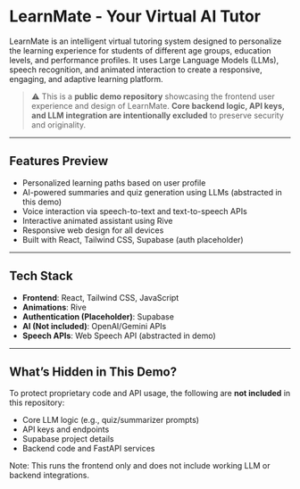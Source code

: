 # LearnMate - Your Virtual AI Tutor
LearnMate is an intelligent virtual tutoring system designed to personalize the learning experience for students of different age groups, education levels, and performance profiles. It uses Large Language Models (LLMs), speech recognition, and animated interaction to create a responsive, engaging, and adaptive learning platform.

> ⚠️ This is a **public demo repository** showcasing the frontend user experience and design of LearnMate. **Core backend logic, API keys, and LLM integration are intentionally excluded** to preserve security and originality.

---

## Features Preview

- Personalized learning paths based on user profile  
- AI-powered summaries and quiz generation using LLMs (abstracted in this demo)  
- Voice interaction via speech-to-text and text-to-speech APIs  
- Interactive animated assistant using Rive  
- Responsive web design for all devices  
- Built with React, Tailwind CSS, Supabase (auth placeholder)
---

## Tech Stack

- **Frontend**: React, Tailwind CSS, JavaScript  
- **Animations**: Rive  
- **Authentication (Placeholder)**: Supabase  
- **AI (Not included)**: OpenAI/Gemini APIs  
- **Speech APIs**: Web Speech API (abstracted in demo)

---

## What’s Hidden in This Demo?

To protect proprietary code and API usage, the following are **not included** in this repository:

- Core LLM logic (e.g., quiz/summarizer prompts)
- API keys and endpoints
- Supabase project details
- Backend code and FastAPI services

Note: This runs the frontend only and does not include working LLM or backend integrations.
